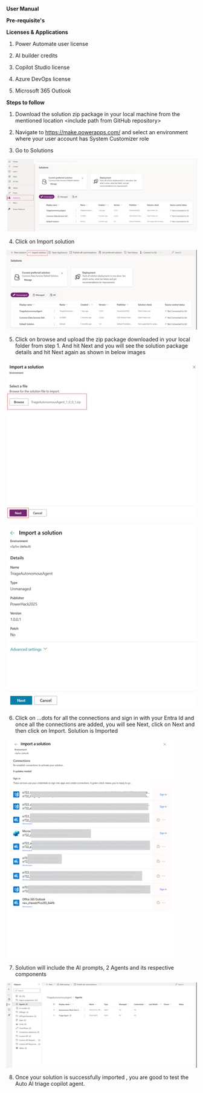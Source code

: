 **User Manual**

**Pre-requisite's**

**Licenses & Applications**

1.  Power Automate user license

2.  AI builder credits

3.  Copilot Studio license

4.  Azure DevOps license

5.  Microsoft 365 Outlook

**Steps to follow**

1.  Download the solution zip package in your local machine from the
    mentioned location \<include path from GitHub repository\>

2.  Navigate to <https://make.powerapps.com/> and select an environment
    where your user account has System Customizer role

3.  Go to Solutions

![Go to Solution](/assets/UserManual01.jpg)

4.  Click on Import solution

![Click on Import solution](/assets/UserManual02.jpg)

5.  Click on browse and upload the zip package downloaded in your local
    folder from step 1. And hit Next and you will see the solution
    package details and hit Next again as shown in below images

![Upload solution zip package](/assets/UserManual03.jpg)

![Upload solution zip package](/assets/UserManual04.jpg)

6.  Click on ...dots for all the connections and sign in with your Entra
    Id and once all the connections are added, you will see Next, click
    on Next and then click on Import. Solution is Imported

![Update connections](/assets/UserManual05.jpg)

7.  Solution will include the AI prompts, 2 Agents and its respective
    components

![Imported solution](/assets/UserManual06.jpg)

8.  Once your solution is successfully imported , you are good to test
    the Auto AI triage copilot agent.
